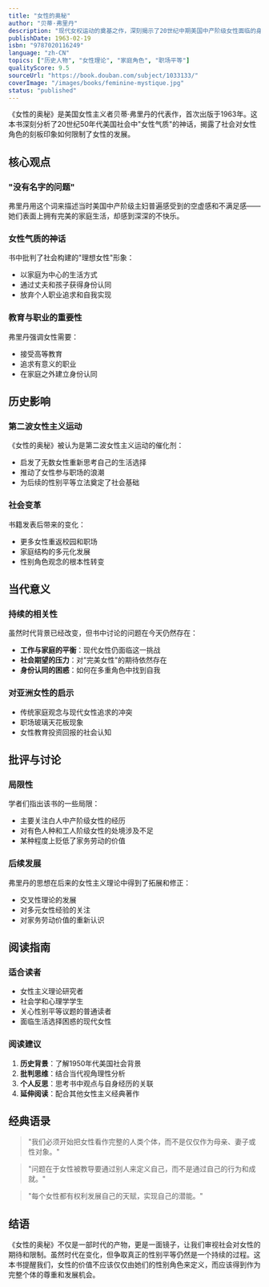 ```yaml
---
title: "女性的奥秘"
author: "贝蒂·弗里丹"
description: "现代女权运动的奠基之作，深刻揭示了20世纪中期美国中产阶级女性面临的身份认同危机，被誉为点燃第二波女性主义运动的导火索。"
publishDate: 1963-02-19
isbn: "9787020116249"
language: "zh-CN"
topics: ["历史人物", "女性理论", "家庭角色", "职场平等"]
qualityScore: 9.5
sourceUrl: "https://book.douban.com/subject/1033133/"
coverImage: "/images/books/feminine-mystique.jpg"
status: "published"
---
```


《女性的奥秘》是美国女性主义者贝蒂·弗里丹的代表作，首次出版于1963年。这本书深刻分析了20世纪50年代美国社会中"女性气质"的神话，揭露了社会对女性角色的刻板印象如何限制了女性的发展。

## 核心观点

### "没有名字的问题"
弗里丹用这个词来描述当时美国中产阶级主妇普遍感受到的空虚感和不满足感——她们表面上拥有完美的家庭生活，却感到深深的不快乐。

### 女性气质的神话
书中批判了社会构建的"理想女性"形象：
- 以家庭为中心的生活方式
- 通过丈夫和孩子获得身份认同
- 放弃个人职业追求和自我实现

### 教育与职业的重要性
弗里丹强调女性需要：
- 接受高等教育
- 追求有意义的职业
- 在家庭之外建立身份认同

## 历史影响

### 第二波女性主义运动
《女性的奥秘》被认为是第二波女性主义运动的催化剂：
- 启发了无数女性重新思考自己的生活选择
- 推动了女性参与职场的浪潮
- 为后续的性别平等立法奠定了社会基础

### 社会变革
书籍发表后带来的变化：
- 更多女性重返校园和职场
- 家庭结构的多元化发展
- 性别角色观念的根本性转变

## 当代意义

### 持续的相关性
虽然时代背景已经改变，但书中讨论的问题在今天仍然存在：
- **工作与家庭的平衡**：现代女性仍面临这一挑战
- **社会期望的压力**：对"完美女性"的期待依然存在
- **身份认同的困惑**：如何在多重角色中找到自我

### 对亚洲女性的启示
- 传统家庭观念与现代女性追求的冲突
- 职场玻璃天花板现象
- 女性教育投资回报的社会认知

## 批评与讨论

### 局限性
学者们指出该书的一些局限：
- 主要关注白人中产阶级女性的经历
- 对有色人种和工人阶级女性的处境涉及不足
- 某种程度上贬低了家务劳动的价值

### 后续发展
弗里丹的思想在后来的女性主义理论中得到了拓展和修正：
- 交叉性理论的发展
- 对多元女性经验的关注
- 对家务劳动价值的重新认识

## 阅读指南

### 适合读者
- 女性主义理论研究者
- 社会学和心理学学生
- 关心性别平等议题的普通读者
- 面临生活选择困惑的现代女性

### 阅读建议
1. **历史背景**：了解1950年代美国社会背景
2. **批判思维**：结合当代视角理性分析
3. **个人反思**：思考书中观点与自身经历的关联
4. **延伸阅读**：配合其他女性主义经典著作

## 经典语录

> "我们必须开始把女性看作完整的人类个体，而不是仅仅作为母亲、妻子或性对象。"

> "问题在于女性被教导要通过别人来定义自己，而不是通过自己的行为和成就。"

> "每个女性都有权利发展自己的天赋，实现自己的潜能。"

## 结语

《女性的奥秘》不仅是一部时代的产物，更是一面镜子，让我们审视社会对女性的期待和限制。虽然时代在变化，但争取真正的性别平等仍然是一个持续的过程。这本书提醒我们，女性的价值不应该仅仅由她们的性别角色来定义，而应该得到作为完整个体的尊重和发展机会。